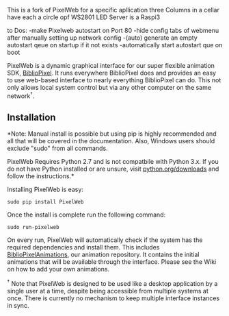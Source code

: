 
This is a fork of PixelWeb for a specific apllication
three Columns in a cellar have each a circle opf WS2801 LED
Server is a Raspi3 

to Dos:
-make Pixelweb autostart on Port 80
-hide config tabs of webmenu after manually setting up network config
-(auto) generate an empty autostart qeue on startup if it not exists
-automatically start autostart que on boot 

PixelWeb is a dynamic graphical interface for our super flexible animation SDK, [BiblioPixel](http://github.com/maniacallabs/BiblioPixel). It runs everywhere BiblioPixel does and provides an easy to use web-based interface to nearly everything BiblioPixel can do. This not only allows local system control but via any other computer on the same network<sup>&dagger;</sup>.  

## Installation

*Note: Manual install is possible but using pip is highly recommended and all that will be covered in the documentation. Also, Windows users should exclude "sudo" from all commands.

PixelWeb Requires Python 2.7 and is not compatbile with Python 3.x. If you do not have Python installed or are unsure, visit [python.org/downloads](http://python.org/downloads) and follow the instructions.*

Installing PixelWeb is easy:
```
sudo pip install PixelWeb
```

Once the install is complete run the following command:
```
sudo run-pixelweb
```
On every run, PixelWeb will automatically check if the system has the required dependencies and install them. This includes [BiblioPixelAnimations](http://github.com/maniacallabs/BiblioPixelAnimations), our animation repository. It contains the initial animations that will be available through the interface. Please see the Wiki on how to add your own animations.


<sup>&dagger;</sup> Note that PixelWeb is designed to be used like a desktop application by a single user at a time, despite being accessible from multiple systems at once. There is currently no mechanism to keep multiple interface instances in sync.
